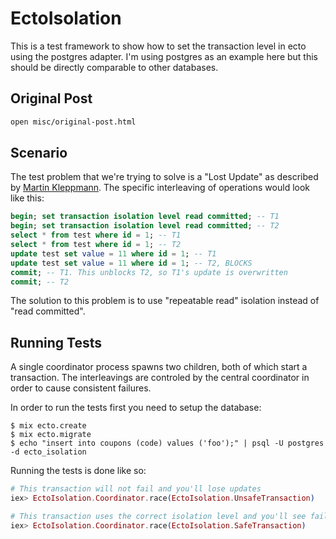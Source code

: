 # EctoIsolation

This is a test framework to show how to set the transaction level in ecto
using the postgres adapter. I'm using postgres as an example here but this
should be directly comparable to other databases.

## Original Post

```sh
open misc/original-post.html
```

## Scenario

The test problem that we're trying to solve is a "Lost Update" as
described by [Martin Kleppmann](https://github.com/ept/hermitage). The
specific interleaving of operations would look like this:

```sql
begin; set transaction isolation level read committed; -- T1
begin; set transaction isolation level read committed; -- T2
select * from test where id = 1; -- T1
select * from test where id = 1; -- T2
update test set value = 11 where id = 1; -- T1
update test set value = 11 where id = 1; -- T2, BLOCKS
commit; -- T1. This unblocks T2, so T1's update is overwritten
commit; -- T2
```

The solution to this problem is to use "repeatable read" isolation instead
of "read committed".

## Running Tests

A single coordinator process spawns two children, both of which start
a transaction. The interleavings are controled by the central coordinator
in order to cause consistent failures.

In order to run the tests first you need to setup the database:

    $ mix ecto.create
    $ mix ecto.migrate
    $ echo "insert into coupons (code) values ('foo');" | psql -U postgres -d ecto_isolation

Running the tests is done like so:

```elixir
# This transaction will not fail and you'll lose updates
iex> EctoIsolation.Coordinator.race(EctoIsolation.UnsafeTransaction)

# This transaction uses the correct isolation level and you'll see failures
iex> EctoIsolation.Coordinator.race(EctoIsolation.SafeTransaction)
```
